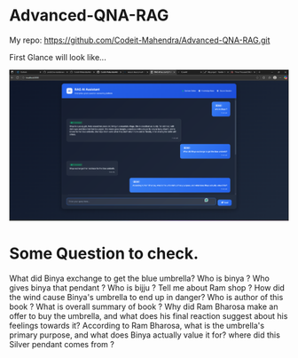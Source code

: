 
# Advanced-QNA-RAG

My repo: https://github.com/Codeit-Mahendra/Advanced-QNA-RAG.git

First Glance will look like...

![alt text](image.png)


# Some Question to check.
What did Binya exchange to get the blue umbrella?
Who is binya ?
Who gives binya that pendant ?
Who is bijju ?
Tell me about Ram shop ?
How did the wind cause Binya's umbrella to end up in danger?
Who is author of this book ?
What is overall summary of book ?
Why did Ram Bharosa make an offer to buy the umbrella, and what does his final reaction suggest about his feelings towards it?
According to Ram Bharosa, what is the umbrella's primary purpose, and what does Binya actually value it for?
where did this Silver pendant comes from ?




